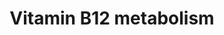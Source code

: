 ---
annotations:
- id: DOID:13381
  parent: disease of metabolism
  type: Disease Ontology
  value: pernicious anemia
- id: PW:0000397
  parent: classic metabolic pathway
  type: Pathway Ontology
  value: cobalamin metabolic pathway
authors:
- Damariz
- Khanspers
- AlexanderPico
- MaintBot
- Andra
- Egonw
- Mkutmon
- Asios Olia
- Fehrhart
- Wpblocked
- DeSl
- Eweitz
description: Vitamin B12 is a water soluble, organic compound and essential nutrient
  involved in the everyday functioning of the nervous system and the brain.   Vitamin
  B12 is involved in the preservation and regeneration of the myelin shealth - the
  protective fatty layer that acts as an insulator in nerve axons.  Animals store
  vitamin B12 in liver and muscle and therefore eggs, milk, meat, liver are sources
  of the vitamin.  Problems in metabolism of vitamin B12 lead to "persistent" lack
  of energy to perform every day tasks.   The genes and pathways highlighted above
  describe several routes through which genes and metabolites involved in B12 metabolism
  are interconnected.  Central B12 metabolism nodes include folate metabolism and
  the synthesis of the citric acid cycle intermediates and succinyl-CoA, cyanocobalamin
  into methylcobalamin conversion, tyrosine nitration and riboflavin pathways.  Proteins
  on this pathway have targeted assays available via the [https://assays.cancer.gov/available_assays?wp_id=WP1533
  CPTAC Assay Portal].
last-edited: 2022-02-26
ndex: f4aac492-8b62-11eb-9e72-0ac135e8bacf
organisms:
- Homo sapiens
redirect_from:
- /index.php/Pathway:WP1533
- /instance/WP1533
revision: null
schema-jsonld:
- '@context': https://schema.org/
  '@id': https://wikipathways.github.io/pathways/WP1533.html
  '@type': Dataset
  creator:
    '@type': Organization
    name: WikiPathways
  description: Vitamin B12 is a water soluble, organic compound and essential nutrient
    involved in the everyday functioning of the nervous system and the brain.   Vitamin
    B12 is involved in the preservation and regeneration of the myelin shealth - the
    protective fatty layer that acts as an insulator in nerve axons.  Animals store
    vitamin B12 in liver and muscle and therefore eggs, milk, meat, liver are sources
    of the vitamin.  Problems in metabolism of vitamin B12 lead to "persistent" lack
    of energy to perform every day tasks.   The genes and pathways highlighted above
    describe several routes through which genes and metabolites involved in B12 metabolism
    are interconnected.  Central B12 metabolism nodes include folate metabolism and
    the synthesis of the citric acid cycle intermediates and succinyl-CoA, cyanocobalamin
    into methylcobalamin conversion, tyrosine nitration and riboflavin pathways.  Proteins
    on this pathway have targeted assays available via the [https://assays.cancer.gov/available_assays?wp_id=WP1533
    CPTAC Assay Portal].
  keywords:
  - ' Methylmalonic acid'
  - ' S-Adenosylhomocysteine'
  - ' S-Adenosylmethionine'
  - ' Succinyl-CoA'
  - 5,10-Methylene-THF
  - 5-methyl-THF
  - 8-Isoprostaglandin F2a
  - 8-OHdG
  - ABCA1
  - ACT
  - ALB
  - APOA1
  - APOA1-NO2Tyr
  - APOB
  - APOE
  - Adenosylcobalamin
  - Ascorbic acid
  - CBR
  - CBS
  - CRP
  - CTH
  - CUBN
  - Cbl/HC
  - Cbl/IF
  - Cbl/TC
  - Chlorine
  - Cholesterol
  - Cob(I)alamin
  - Cob(II)alamin
  - Creatinine
  - Cystathionine
  - Cysteine
  - D-Methylmalonyl-CoA
  - D-dimer
  - DNA Oxidation
  - F2-Isoprostane
  - FAD
  - FGA
  - FGB
  - FGG
  - Factor VII
  - Fibrin
  - Fibrinogen
  - Fructosamine
  - Glucose
  - H2O2
  - HBA1
  - HBB
  - HC
  - HDL
  - HDL-C
  - HDL/APOA1
  - HDL/SAA
  - HNO2
  - HOCl
  - HbA1c
  - Homocysteine
  - IF*
  - IL10
  - IL1B
  - IL6
  - INS
  - INSR
  - L-Methylmalonyl-CoA
  - LDL
  - LDL-C
  - LDL/APOB
  - LDLR
  - Lipid peroxidation
  - Lipoprotein metabolism
  - MAT
  - MCEE
  - MCP1
  - MM-CoA-H
  - MMAB
  - MPO
  - MSR*
  - MTHFR*
  - MTR*
  - MUT
  - Megalin
  - Methionine
  - Methylcob(III)alamin
  - N2O
  - NAD
  - NADH
  - NADP+
  - NADPH
  - NFKB1
  - NFKB2
  - 'NO'
  - NO2
  - NO3-
  - Nitrotyrosine
  - O2
  - O3
  - ONOO-ONOOH
  - PAI-1
  - PGE1
  - PGE2
  - PGF2a
  - PLG
  - Prostaglandin metabolism
  - Protein tyrosine nitration
  - Pyridoxal 5'-phosphate
  - RANTES
  - RELA
  - Riboflavin
  - SAA1
  - SAA2
  - SAA3
  - SAA4
  - SHMT
  - SOD1
  - SOD2
  - SOD3
  - SRB1
  - Serine
  - TAG
  - TCN2*
  - THF
  - TNFa
  - Thrombin
  - Thromboxane A2
  - Thromboxane B2
  - VLDL
  - VLDL-TAG
  - VLDL/APOB
  - Vitamin B12/Cobalamin
  - Zinc
  - a-Tocopherol
  - oxLDL
  - sICAM-1
  - tPA
  - vitamin D
  license: CC0
  name: Vitamin B12 metabolism
seo: CreativeWork
title: Vitamin B12 metabolism
wpid: WP1533
---
